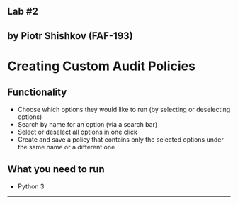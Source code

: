 Lab #2
---------
by Piotr Shishkov (FAF-193)
---------
# Creating Custom Audit Policies #
## Functionality ##
* Choose which options they would like to run (by selecting or deselecting options)
* Search by name for an option (via a search bar)
* Select or deselect all options in one click
* Create and save a policy that contains only the selected options under the same name or a different one
## What you need to run ##
* Python 3
__________